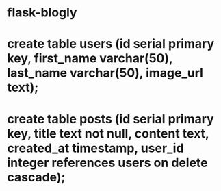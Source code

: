# flask-blogly
 
 # create table users (id serial primary key, first_name varchar(50), last_name varchar(50), image_url text);
 # create table posts (id serial primary key, title text not null, content text, created_at timestamp, user_id integer references users on delete cascade);